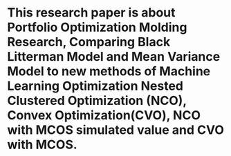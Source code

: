 # This research paper is about Portfolio Optimization Molding Research, Comparing Black Litterman Model and Mean Variance Model to new methods of Machine Learning Optimization Nested Clustered Optimization (NCO), Convex Optimization(CVO), NCO with MCOS simulated value and CVO with MCOS.
